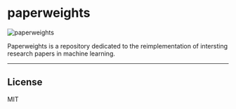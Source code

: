 # paperweights

![paperweights](infinity_stones.png)

Paperweights is a repository dedicated to the reimplementation of intersting research papers in machine learning.


---
## License

MIT